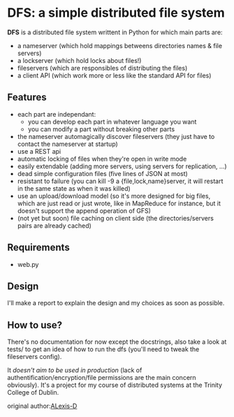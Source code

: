 DFS: a simple distributed file system
=========================================

**DFS** is a distributed file system writtent in Python for which main parts are:

  - a nameserver (which hold mappings betweens directories names & file servers)
  - a lockserver (which hold locks about files!)
  - fileservers (which are responsibles of distributing the files)
  - a client API (which work more or less like the standard API for files)

Features
--------

  - each part are independant:
    - you can develop each part in whatever language you want
    - you can modify a part without breaking other parts
  - the nameserver automagically discover fileservers (they just have to contact the nameserver at startup)
  - use a REST api
  - automatic locking of files when they're open in write mode
  - easily extendable (adding more servers, using servers for replication, ...)
  - dead simple configuration files (five lines of JSON at most)
  - resistant to failure (you can kill -9 a {file,lock,name}server, it will restart in the same state as when it was killed)
  - use an upload/download model (so it's more designed for big files, which are just read or just wrote, like in MapReduce for instance, but it doesn't support the append operation of GFS)
  - (not yet but soon) file caching on client side (the directories/servers pairs are already cached)

Requirements
------------

  - web.py

Design
------

I'll make a report to explain the design and my choices as soon as possible.

How to use?
-----------

There's no documentation for now except the docstrings, also take a look at tests/ to get an idea of how to run the dfs (you'll need to tweak the fileservers config).

It _doesn't aim to be used in production_ (lack of authentification/encryption/file permissions are the main concern obviously). It's a project for my course of distributed systems at the Trinity College of Dublin.

original author:[ALexis-D](https://github.com/Alexis-D/DFS)
